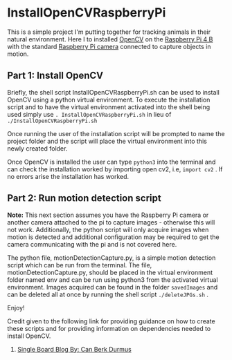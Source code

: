 # InstallOpenCVRaspberryPi

This is a simple project I'm putting together for tracking animals in their natural environment. Here I to installed [OpenCV](https://opencv.org/) on the [Raspberry Pi 4 B](https://www.raspberrypi.com/products/raspberry-pi-4-model-b/) with the standard [Raspberry Pi camera](https://www.raspberrypi.com/products/camera-module-v2/) connected to capture objects in motion.  

## Part 1: Install OpenCV

Briefly, the shell script InstallOpenCVRaspberryPi.sh can be used to install OpenCV using a python virtual environment. To execute the installation script and to have the virtual environment activated into the shell being used simply use ``` . InstallOpenCVRaspberryPi.sh ``` in lieu of ``` ./InstallOpenCVRaspberryPi.sh ``` 

Once running the user of the installation script will be prompted to name the project folder and the script will place the virtual environment into this newly created folder.

Once OpenCV is installed the user can type ``` python3 ``` into the terminal and can check the installation worked by importing open cv2, i.e, ``` import cv2 ``` . If no errors arise the installation has worked.

## Part 2: Run motion detection script 

**Note:** This next section assumes you have the Raspberry Pi camera or another camera attached to the pi to capture images - otherwise this will not work. Additionally, the python script will only acquire images when motion is detected and additional configuration may be required to get the camera communicating with the pi and is not covered here.

The python file, motionDetectionCapture.py, is a simple motion detection script which can be run from the terminal. The file, motionDetectionCapture.py, should be placed in the virtual environment folder named env and can be run using python3 from the activated virtual environment. Images acquired can be found in the folder ``` savedImages ``` and can be 
deleted all at once by running the shell script ``` ./deleteJPGs.sh ``` .

Enjoy!

Credit given to the following link for providing guidance on how to create these scripts and for providing information on dependencies needed to install OpenCV. 

1. [Single Board Blog By:  Can Berk Durmus ](https://singleboardblog.com/install-python-opencv-on-raspberry-pi/)

